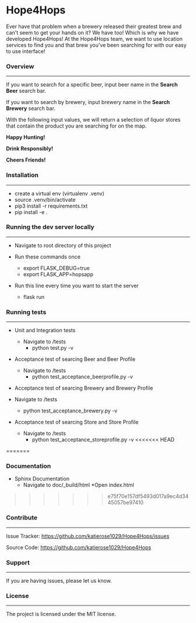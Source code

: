 # Hope4Hops

Ever have that problem when a brewery released their greatest brew and can't
seem to get your hands on it? We have too! Which is why we have developed
Hope4Hops!  At the Hope4Hops team, we want to use location services to find
you and that brew you've been searching for with our easy to use interface!

### Overview
-------


If you want to search for a specific beer, input beer name in the **Search Beer** search bar.

If you want to search by brewery, input brewery name in the **Search Brewery** search bar.

With the following input values, we will return a selection of liquor stores that contain the product you are searching for on the map.

**Happy Hunting!**

**Drink Responsibly!**

**Cheers Friends!**


### Installation
-------
* create a virtual env (virtualenv .venv)
* source .venv/bin/activate
* pip3 install -r requirements.txt
* pip install -e .

### Running the dev server locally
-------
* Navigate to root directory of this project
* Run these commands once
  * export FLASK_DEBUG=true
  * export FLASK_APP=hopsapp

* Run this line every time you want to start the server
  * flask run


### Running tests
-------
* Unit and Integration tests
  * Navigate to /tests
    * python test.py -v
* Acceptance test of searcing Beer and Beer Profile
  * Navigate to /tests
    * python test_acceptance_beerprofile.py -v

 * Acceptance test of searcing Brewery and Brewery Profile
  * Navigate to /tests
    * python test_acceptance_brewery.py -v

* Acceptance test of searcing Store and Store Profile
  * Navigate to /tests
    * python test_acceptance_storeprofile.py -v
<<<<<<< HEAD

=======
    

### Documentation
* Sphinx Documentation
  * Navigate to doc/_build/html
    *Open index.html
>>>>>>> e75f70e157df5493d017a9ec4d3445057be97410

### Contribute
-------
Issue Tracker: https://github.com/katierose1029/Hope4Hops/issues

Source Code: https://github.com/katierose1029/Hope4Hops

### Support
-------
If you are having issues, please let us know.

### License
-------
The project is licensed under the MIT license.
